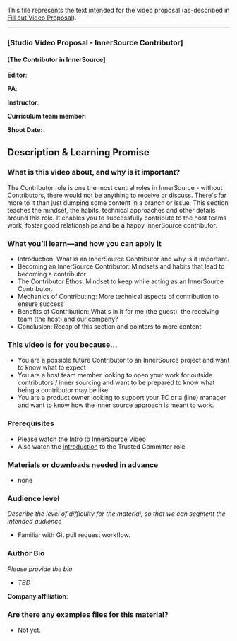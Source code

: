 This file represents the text intended for the video proposal (as-described in [Fill out Video Proposal]).

- - -

### [Studio Video Proposal - InnerSource Contributor]
#### [The Contributor in InnerSource]

**Editor**:

**PA**: 

**Instructor**:

**Curriculum team member**: 

**Shoot Date**:

## Description & Learning Promise

### What is this video about, and why is it important?
The Contributor role is one the most central roles in InnerSource - without Contributors, there would not be anything to receive or discuss. 
There's far more to it than just dumping some content in a branch or issue.
This section teaches the mindset, the habits, technical approaches and other details around this role.  It enables you to successfully contribute to the host teams work, foster good relationships and be a happy InnerSource contributor.

### What you’ll learn—and how you can apply it

* Introduction: What is an InnerSource Contributor and why is it important.
* Becoming an InnerSource Contributor: Mindsets and habits that lead to becoming a contributor
* The Contributor Ethos: Mindset to keep while acting as an InnerSource Contributor.   
* Mechanics of Contributing: More technical aspects of contribution to ensure success
* Benefits of Contribution: What's in it for me (the guest), the receiving team (the host) and our company?
* Conclusion: Recap of this section and pointers to more content

### This video is for you because…

* You are a possible future Contributor to an InnerSource project and want to know what to expect 
* You are a host team member looking to open your work for outside contributors / inner sourcing and want to be prepared to know what being a contributor may be like 
* You are a product owner looking to support your TC or a (line) manager and want to know how the inner source approach is meant to work.

### Prerequisites
 
* Please watch the [Intro to InnerSource Video](https://www.safaribooksonline.com/videos/introduction-to-innersource/9781492041504)
* Also watch the [Introduction](https://learning.oreilly.com/videos/the-trusted-committer/9781492047599/9781492047599-video323925) to the Trusted Committer role.


### Materials or downloads needed in advance
 
* none

### Audience level
_Describe the level of difficulty for the material, so that we can segment the intended audience_

* Familiar with Git pull request workflow.

### Author Bio
_Please provide the bio._

* _TBD_

**Company affiliation**:

### Are there any examples files for this material?

* Not yet.


[Fill out Video Proposal]: https://github.com/InnerSourceCommons/InnerSourceLearningPath/issues/49
